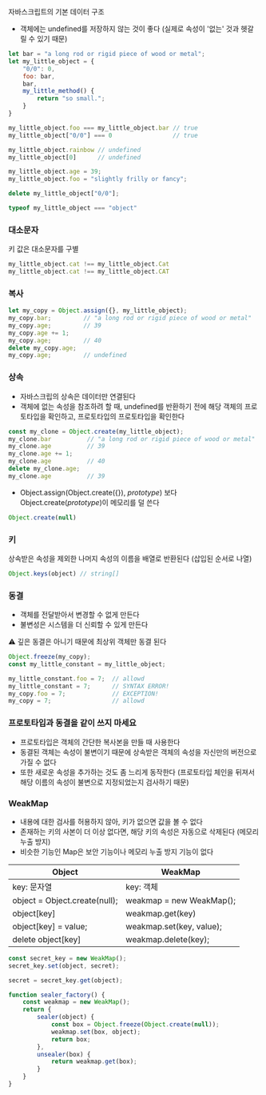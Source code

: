 자바스크립트의 기본 데이터 구조

- 객체에는 undefined를 저장하지 않는 것이 좋다 (실제로 속성이 '없는' 것과 헷갈릴 수 있기 때문)

```jsx
let bar = "a long rod or rigid piece of wood or metal";
let my_little_object = {
	"0/0": 0,
	foo: bar,
	bar,
	my_little_method() {
		return "so small.";
	}
}
```

```jsx
my_little_object.foo === my_little_object.bar // true
my_little_object["0/0"] === 0                 // true
```

```jsx
my_little_object.rainbow // undefined
my_little_object[0]      // undefined
```

```jsx
my_little_object.age = 39;
my_little_object.foo = "slightly frilly or fancy";
```

```jsx
delete my_little_object["0/0"];
```

```jsx
typeof my_little_object === "object"
```

### 대소문자

키 값은 대소문자를 구별

```jsx
my_little_object.cat !== my_little_object.Cat
my_little_object.cat !== my_little_object.CAT
```

### 복사

```jsx
let my_copy = Object.assign({}, my_little_object);
my_copy.bar;         // "a long rod or rigid piece of wood or metal"
my_copy.age;         // 39
my_copy.age += 1;
my_copy.age;         // 40
delete my_copy.age;
my_copy.age;         // undefined
```

### 상속

- 자바스크립의 상속은 데이터만 연결된다
- 객체에 없는 속성을 참조하려 할 때, undefined를 반환하기 전에 해당 객체의 프로토타입을 확인하고, 프로토타입의 프로토타입을 확인한다

```jsx
const my_clone = Object.create(my_little_object);
my_clone.bar          // "a long rod or rigid piece of wood or metal"
my_clone.age          // 39
my_clone.age += 1;
my_clone.age          // 40
delete my_clone.age;
my_clone.age          // 39
```

- Object.assign(Object.create({}), *prototype*) 보다 Object.create(*prototype*)이 메모리를 덜 쓴다

```jsx
Object.create(null)
```

### 키

상속받은 속성을 제외한 나머지 속성의 이름을 배열로 반환된다 (삽입된 순서로 나열)

```jsx
Object.keys(object) // string[]
```

### 동결

- 객체를 전달받아서 변경할 수 없게 만든다
- 불변성은 시스템을 더 신뢰할 수 있게 만든다

⚠️ 깊은 동결은 아니기 때문에 최상위 객체만 동결 된다

```jsx
Object.freeze(my_copy);
const my_little_constant = my_little_object;

my_little_constant.foo = 7;  // allowd
my_little_constant = 7;      // SYNTAX ERROR!
my_copy.foo = 7;             // EXCEPTION!
my_copy = 7;                 // allowd
```

### 프로토타입과 동결을 같이 쓰지 마세요

- 프로토타입은 객체의 간단한 복사본을 만들 때 사용한다
- 동결된 객체는 속성이 불변이기 때문에 상속받은 객체의 속성을 자신만의 버전으로 가질 수 없다
- 또한 새로운 속성을 추가하는 것도 좀 느리게 동작한다 (프로토타입 체인을 뒤져서 해당 이름의 속성이 불변으로 지정되었는지 검사하기 때문)

### WeakMap

- 내용에 대한 검사를 허용하지 않아, 키가 없으면 값을 볼 수 없다
- 존재하는 키의 사본이 더 이상 없다면, 해당 키의 속성은 자동으로 삭제된다 (메모리 누출 방지)
- 비슷한 기능인 Map은 보안 기능이나 메모리 누출 방지 기능이 없다

| Object | WeakMap |
| --- | --- |
| key: 문자열 | key: 객체 |
| object = Object.create(null); | weakmap = new WeakMap(); |
| object[key] | weakmap.get(key) |
| object[key] = value; | weakmap.set(key, value); |
| delete object[key] | weakmap.delete(key); |

```jsx
const secret_key = new WeakMap();
secret_key.set(object, secret);

secret = secret_key.get(object);
```

```jsx
function sealer_factory() {
	const weakmap = new WeakMap();
	return {
		sealer(object) {
			const box = Object.freeze(Object.create(null));
			weakmap.set(box, object);
			return box;
		},
		unsealer(box) {
			return weakmap.get(box);
		}
	}
}
```